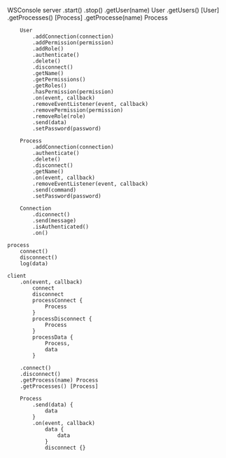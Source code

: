 
WSConsole
	server
		.start()
		.stop()
		.getUser(name) User
		.getUsers() [User]
		.getProcesses() [Process]
		.getProcesse(name) Process

		User
			.addConnection(connection)
			.addPermission(permission)
			.addRole()
			.authenticate()
			.delete()
			.disconnect()
			.getName()
			.getPermissions()
			.getRoles()
			.hasPermission(permission)
			.on(event, callback)
			.removeEventListener(event, callback)
			.removePermission(permission)
			.removeRole(role)
			.send(data)
			.setPassword(password)

		Process
			.addConnection(connection)
			.authenticate()
			.delete()
			.disconnect()
			.getName()
			.on(event, callback)
			.removeEventListener(event, callback)
			.send(command)
			.setPassword(password)

		Connection
			.diconnect()
			.send(message)
			.isAuthenticated()
			.on()

	process
		connect()
		disconnect()
		log(data)

	client
		.on(event, callback)
			connect
			disconnect
			processConnect {
				Process
			}
			processDisconnect {
				Process
			}
			processData {
				Process,
				data
			}

		.connect()
		.disconnect()
		.getProcess(name) Process
		.getProcesses() [Process]

		Process
			.send(data) {
				data
			}
			.on(event, callback)
				data {
					data
				}
				disconnect {}
